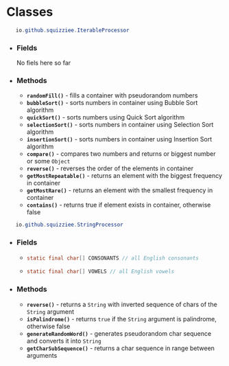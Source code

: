 # Classes
```java
   io.github.squizziee.IterableProcessor
   ```
  * ### Fields
    No fiels here so far
  * ### Methods
    * **`randomFill()`** - fills a container with pseudorandom numbers
    * **`bubbleSort()`** - sorts numbers in container using Bubble Sort algorithm
    * **`quickSort()`** - sorts numbers using Quick Sort algorithm
    * **`selectionSort()`** - sorts numbers in container using Selection Sort algorithm
    * **`insertionSort()`** - sorts numbers in container using Insertion Sort algorithm 
    * **`compare()`** - compares two numbers and returns or biggest number or some `Object`
    * **`reverse()`** - reverses the order of the elements in container
    * **`getMostRepeatable()`** - returns an element with the biggest frequency in container
    * **`getMostRare()`** - returns an element with the smallest frequency in container
    * **`contains()`** - returns true if element exists in container, otherwise false
    
```java
   io.github.squizziee.StringProcessor
   ```
  * ### Fields
     * ```java
       static final char[] CONSONANTS // all English consonants
       ```
     * ```java
       static final char[] VOWELS // all English vowels
       ```
  * ### Methods
    * **`reverse()`** - returns a `String` with inverted sequence of chars of the `String` argument
    * **`isPalindrome()`** - returns `true` if the `String` argument is palindrome, otherwise false
    * **`generateRandomWord()`** - generates pseudorandom char sequence and converts it into `String`
    * **`getCharSubSequence()`** - returns a char sequence in range between arguments
